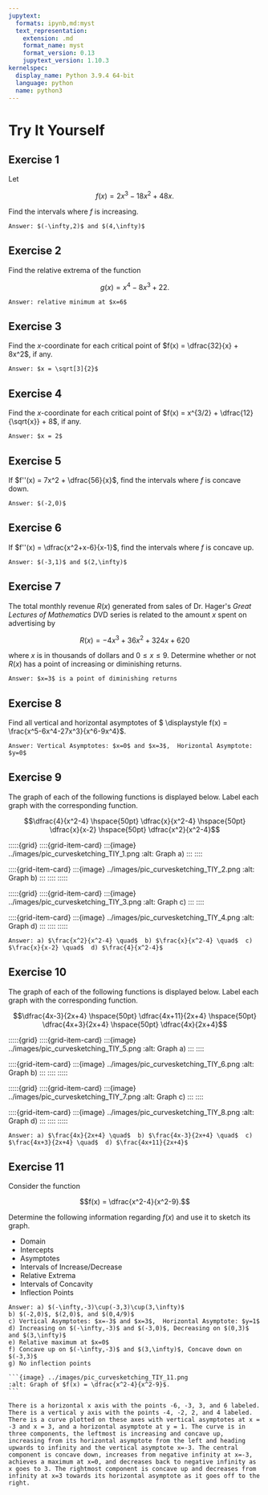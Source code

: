 ```yaml
---
jupytext:
  formats: ipynb,md:myst
  text_representation:
    extension: .md
    format_name: myst
    format_version: 0.13
    jupytext_version: 1.10.3
kernelspec:
  display_name: Python 3.9.4 64-bit
  language: python
  name: python3
---
```

# Try It Yourself

## Exercise 1
Let 

$$f(x) = 2x^3 - 18x^2 + 48x.$$  

Find the intervals where $f$ is increasing.

```{dropdown} Show answer
Answer: $(-\infty,2)$ and $(4,\infty)$
```


## Exercise 2
Find the relative extrema of the function 

$$g(x) = x^4-8x^3+22.$$


```{dropdown} Show answer
Answer: relative minimum at $x=6$
```


## Exercise 3
Find the $x$-coordinate for each critical point of $f(x) = \dfrac{32}{x} + 8x^2$, if any.

```{dropdown} Show answer
Answer: $x = \sqrt[3]{2}$
```


## Exercise 4
Find the $x$-coordinate for each critical point of $f(x) = x^{3/2} + \dfrac{12}{\sqrt{x}} + 8$, if any.

```{dropdown} Show answer
Answer: $x = 2$
```


## Exercise 5
If $f''(x) = 7x^2 + \dfrac{56}{x}$, find the intervals where $f$ is concave down.

```{dropdown} Show answer
Answer: $(-2,0)$
```

## Exercise 6
If $f''(x) = \dfrac{x^2+x-6}{x-1}$, find the intervals where $f$ is concave up.

```{dropdown} Show answer
Answer: $(-3,1)$ and $(2,\infty)$
```


## Exercise 7
The total monthly revenue $R(x)$ generated from sales of Dr. Hager's *Great Lectures of Mathematics* DVD series is related to the amount $x$ spent on advertising by

$$R(x) = -4x^3+36x^2 + 324x + 620$$

where $x$ is in thousands of dollars and $0\leq x\leq 9$.  Determine whether or not $R(x)$ has a point of increasing or diminishing returns. 

```{dropdown} Show answer
Answer: $x=3$ is a point of diminishing returns
```


## Exercise 8
Find all vertical and horizontal asymptotes of $ \displaystyle f(x) = \frac{x^5-6x^4-27x^3}{x^6-9x^4}$.

```{dropdown} Show answer
Answer: Vertical Asymptotes: $x=0$ and $x=3$,  Horizontal Asymptote: $y=0$
```


## Exercise 9
The graph of each of the following functions is displayed below.  Label each graph with the corresponding function.

$$\dfrac{4}{x^2-4}  \hspace{50pt} \dfrac{x}{x^2-4}  \hspace{50pt} \dfrac{x}{x-2} \hspace{50pt} \dfrac{x^2}{x^2-4}$$


:::::{grid}
::::{grid-item-card}
:::{image} ../images/pic_curvesketching_TIY_1.png
:alt: Graph a)
:::
::::

::::{grid-item-card}
:::{image} ../images/pic_curvesketching_TIY_2.png
:alt: Graph b)
:::
::::
:::::


:::::{grid}
::::{grid-item-card}
:::{image} ../images/pic_curvesketching_TIY_3.png
:alt: Graph c)
:::
::::

::::{grid-item-card}
:::{image} ../images/pic_curvesketching_TIY_4.png
:alt: Graph d)
:::
::::
:::::


```{dropdown} Show answer
Answer: a) $\frac{x^2}{x^2-4} \quad$  b) $\frac{x}{x^2-4} \quad$  c) $\frac{x}{x-2} \quad$  d) $\frac{4}{x^2-4}$
```


## Exercise 10

The graph of each of the following functions is displayed below.  Label each graph with the corresponding function.

$$\dfrac{4x-3}{2x+4} \hspace{50pt} \dfrac{4x+11}{2x+4}  \hspace{50pt} \dfrac{4x+3}{2x+4} \hspace{50pt} \dfrac{4x}{2x+4}$$

:::::{grid}
::::{grid-item-card}
:::{image} ../images/pic_curvesketching_TIY_5.png
:alt: Graph a)
:::
::::

::::{grid-item-card}
:::{image} ../images/pic_curvesketching_TIY_6.png
:alt: Graph b)
:::
::::
:::::


:::::{grid}
::::{grid-item-card}
:::{image} ../images/pic_curvesketching_TIY_7.png
:alt: Graph c)
:::
::::

::::{grid-item-card}
:::{image} ../images/pic_curvesketching_TIY_8.png
:alt: Graph d)
:::
::::
:::::


```{dropdown} Show answer
Answer: a) $\frac{4x}{2x+4} \quad$  b) $\frac{4x-3}{2x+4} \quad$  c) $\frac{4x+3}{2x+4} \quad$  d) $\frac{4x+11}{2x+4}$
```


## Exercise 11

Consider the function 

$$f(x) = \dfrac{x^2-4}{x^2-9}.$$  

Determine the following information regarding $f(x)$ and use it to sketch its graph.

- Domain 
- Intercepts 
- Asymptotes 
- Intervals of Increase/Decrease 
- Relative Extrema 
- Intervals of Concavity
- Inflection Points


````{dropdown} Show answer
Answer: a) $(-\infty,-3)\cup(-3,3)\cup(3,\infty)$  
b) $(-2,0)$, $(2,0)$, and $(0,4/9)$  
c) Vertical Asymptotes: $x=-3$ and $x=3$,  Horizontal Asymptote: $y=1$  
d) Increasing on $(-\infty,-3)$ and $(-3,0)$, Decreasing on $(0,3)$ and $(3,\infty)$  
e) Relative maximum at $x=0$  
f) Concave up on $(-\infty,-3)$ and $(3,\infty)$, Concave down on $(-3,3)$  
g) No inflection points

```{image} ../images/pic_curvesketching_TIY_11.png
:alt: Graph of $f(x) = \dfrac{x^2-4}{x^2-9}$.
```
````
```{dropdown} **Long Text Description**
There is a horizontal x axis with the points -6, -3, 3, and 6 labeled. There is a vertical y axis with the points -4, -2, 2, and 4 labeled. There is a curve plotted on these axes with vertical asymptotes at x = -3 and x = 3, and a horizontal asymptote at y = 1. The curve is in three components, the leftmost is increasing and concave up, increasing from its horizontal asymptote from the left and heading upwards to infinity and the vertical asymptote x=-3. The central component is concave down, increases from negative infinity at x=-3, achieves a maximum at x=0, and decreases back to negative infinity as x goes to 3. The rightmost component is concave up and decreases from infinity at x=3 towards its horizontal asymptote as it goes off to the right.

```
